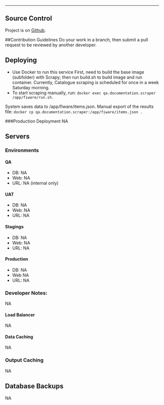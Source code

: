 --------------------

## Source Control
Project is on [Github](https://github.com/sigspl/qa.documentation.scraper).

##Contribution Guidelines
Do your work in a branch, then submit a pull request to be reviewed by another developer.

## Deploying
- Use Docker to run this service
First, need to build the base image (subfolder) with Scrapy; then run build.sh to build image and run container.
Currently, Catalogue scraping is scheduled for once in a week Saturday morning.
- To start scraping manually, run:
```docker exec qa.documentation.scraper /app/fiware/run.sh.```

System saves data to /app/fiware/items.json.
Manual export of the results file:
```docker cp qa.documentation.scraper:/app/fiware/items.json .```

###Production Deployment
NA

## Servers
### Environments

#### QA
- DB: NA
- Web: NA
- URL:  NA (internal only)

#### UAT
- DB: NA
- Web: NA
- URL: NA

#### Stagings
- DB: NA
- Web: NA
- URL: NA

#### Production
- DB: NA
- Web NA
- URL: NA


### Developer Notes:
NA

#### Load Balancer
NA


#### Data Caching
NA

### Output Caching
NA

## Database Backups
NA
